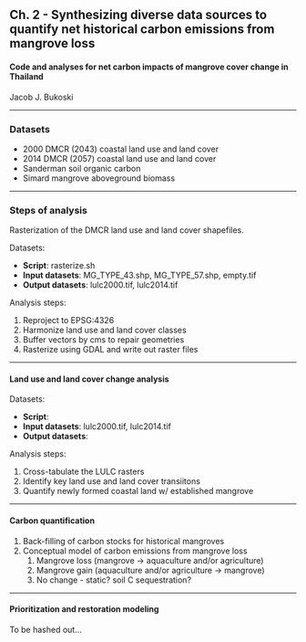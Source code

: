 ## Ch. 2 - Synthesizing diverse data sources to quantify net historical carbon emissions from mangrove loss

#### Code and analyses for net carbon impacts of mangrove cover change in Thailand

Jacob J. Bukoski 

---

### Datasets

  - 2000 DMCR (2043) coastal land use and land cover
  - 2014 DMCR (2057) coastal land use and land cover
  - Sanderman soil organic carbon
  - Simard mangrove aboveground biomass 
      
---
      
### Steps of analysis

Rasterization of the DMCR land use and land cover shapefiles.

Datasets:

  - **Script**: rasterize.sh
  - **Input datasets**: MG_TYPE_43.shp, MG_TYPE_57.shp, empty.tif
  - **Output datasets**: lulc2000.tif, lulc2014.tif
  
Analysis steps:

  1. Reproject to EPSG:4326 
  2. Harmonize land use and land cover classes
  3. Buffer vectors by cms to repair geometries
  4. Rasterize using GDAL and write out raster files
  
---

#### Land use and land cover change analysis

Datasets: 

  - **Script**: 
  - **Input datasets**: lulc2000.tif, lulc2014.tif
  - **Output datasets**: 

Analysis steps:

  1. Cross-tabulate the LULC rasters
  2. Identify key land use and land cover transiitons
  3. Quantify newly formed coastal land w/ established mangrove

---

#### Carbon quantification

  1. Back-filling of carbon stocks for historical mangroves
  2. Conceptual model of carbon emissions from mangrove loss
      1. Mangrove loss (mangrove -> aquaculture and/or agriculture)
      2. Mangrove gain (aquaculture and/or agriculture -> mangrove)
      3. No change - static? soil C sequestration?

---

#### Prioritization and restoration modeling

To be hashed out...